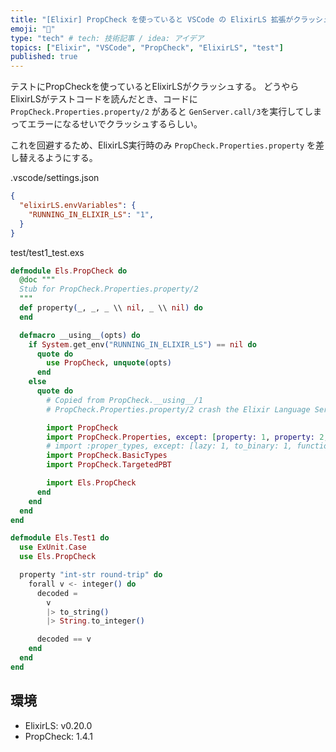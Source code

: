 ```yaml
---
title: "[Elixir] PropCheck を使っていると VSCode の ElixirLS 拡張がクラッシュする問題の対処"
emoji: "🔀"
type: "tech" # tech: 技術記事 / idea: アイデア
topics: ["Elixir", "VSCode", "PropCheck", "ElixirLS", "test"]
published: true
---
```


テストにPropCheckを使っているとElixirLSがクラッシュする。
どうやらElixirLSがテストコードを読んだとき、コードに `PropCheck.Properties.property/2` があると `GenServer.call/3`を実行してしまってエラーになるせいでクラッシュするらしい。

これを回避するため、ElixirLS実行時のみ `PropCheck.Properties.property` を差し替えるようにする。

.vscode/settings.json
```json
{
  "elixirLS.envVariables": {
    "RUNNING_IN_ELIXIR_LS": "1",
  }
}
```

test/test1_test.exs
```elixir
defmodule Els.PropCheck do
  @doc """
  Stub for PropCheck.Properties.property/2
  """
  def property(_, _, _ \\ nil, _ \\ nil) do
  end

  defmacro __using__(opts) do
    if System.get_env("RUNNING_IN_ELIXIR_LS") == nil do
      quote do
        use PropCheck, unquote(opts)
      end
    else
      quote do
        # Copied from PropCheck.__using__/1
        # PropCheck.Properties.property/2 crash the Elixir Language Server

        import PropCheck
        import PropCheck.Properties, except: [property: 1, property: 2, property: 3, property: 4]
        # import :proper_types, except: [lazy: 1, to_binary: 1, function: 2]
        import PropCheck.BasicTypes
        import PropCheck.TargetedPBT

        import Els.PropCheck
      end
    end
  end
end

defmodule Els.Test1 do
  use ExUnit.Case
  use Els.PropCheck

  property "int-str round-trip" do
    forall v <- integer() do
      decoded =
        v
        |> to_string()
        |> String.to_integer()

      decoded == v
    end
  end
end
```


## 環境

- ElixirLS: v0.20.0
- PropCheck: 1.4.1

